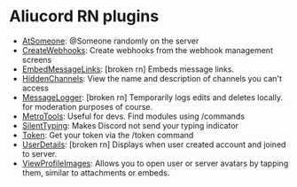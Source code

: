 # Aliucord RN plugins

- [AtSomeone](https://github.com/c10udburst-discord/Aliucord-RightNow-Plugins/blob/builds/AtSomeone.js.bundle?raw=true): @Someone randomly on the server
- [CreateWebhooks](https://github.com/c10udburst-discord/Aliucord-RightNow-Plugins/blob/builds/CreateWebhooks.js.bundle?raw=true): Create webhooks from the webhook management screens
- [EmbedMessageLinks](https://github.com/c10udburst-discord/Aliucord-RightNow-Plugins/blob/builds/EmbedMessageLinks.js.bundle?raw=true): [broken rn] Embeds message links.
- [HiddenChannels](https://github.com/c10udburst-discord/Aliucord-RightNow-Plugins/blob/builds/HiddenChannels.js.bundle?raw=true): View the name and description of channels you can't access
- [MessageLogger](https://github.com/c10udburst-discord/Aliucord-RightNow-Plugins/blob/builds/MessageLogger.js.bundle?raw=true): [broken rn] Temporarily logs edits and deletes locally. for moderation purposes of course.
- [MetroTools](https://github.com/c10udburst-discord/Aliucord-RightNow-Plugins/blob/builds/MetroTools.js.bundle?raw=true): Useful for devs. Find modules using /commands
- [SilentTyping](https://github.com/c10udburst-discord/Aliucord-RightNow-Plugins/blob/builds/SilentTyping.js.bundle?raw=true): Makes Discord not send your typing indicator
- [Token](https://github.com/c10udburst-discord/Aliucord-RightNow-Plugins/blob/builds/Token.js.bundle?raw=true): Get your token via the /token command
- [UserDetails](https://github.com/c10udburst-discord/Aliucord-RightNow-Plugins/blob/builds/UserDetails.js.bundle?raw=true): [broken rn] Displays when user created account and joined to server.
- [ViewProfileImages](https://github.com/c10udburst-discord/Aliucord-RightNow-Plugins/blob/builds/ViewProfileImages.js.bundle?raw=true): Allows you to open user or server avatars by tapping them, similar to attachments or embeds.
